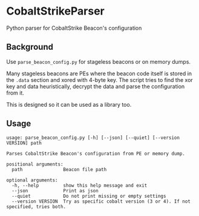 # CobaltStrikeParser
Python parser for CobaltStrike Beacon's configuration

## Background
Use `parse_beacon_config.py` for stageless beacons or on memory dumps.

Many stageless beacons are PEs where the beacon code itself is stored in the `.data` section and xored with 4-byte key.
The script tries to find the xor key and data heuristically, decrypt the data and parse the configuration from it.

This is designed so it can be used as a library too.

## Usage
```
usage: parse_beacon_config.py [-h] [--json] [--quiet] [--version VERSION] path

Parses CobaltStrike Beacon's configuration from PE or memory dump.

positional arguments:
  path               Beacon file path

optional arguments:
  -h, --help         show this help message and exit
  --json             Print as json
  --quiet            Do not print missing or empty settings
  --version VERSION  Try as specific cobalt version (3 or 4). If not specified, tries both.
```